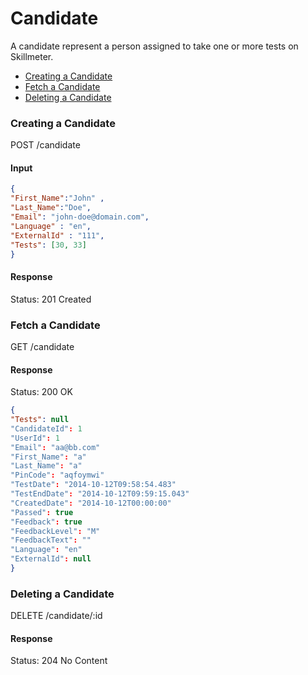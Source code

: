 Candidate
====

A candidate represent a person assigned to take one or more tests on Skillmeter. 

* [Creating a Candidate](#creating-a-candidate)
* [Fetch a Candidate](#fetch-a-candidate)
* [Deleting a Candidate](#deleting-a-candidate)


### Creating a Candidate

  POST /candidate
  
#### Input

```json
{
"First_Name":"John" ,
"Last_Name":"Doe",
"Email": "john-doe@domain.com",
"Language" : "en",
"ExternalId" : "111",
"Tests": [30, 33]
}
```

#### Response

  Status: 201 Created


### Fetch a Candidate

  GET /candidate
  
#### Response

  Status: 200 OK

```json
{
"Tests": null
"CandidateId": 1
"UserId": 1
"Email": "aa@bb.com"
"First_Name": "a"
"Last_Name": "a"
"PinCode": "aqfoymwi"
"TestDate": "2014-10-12T09:58:54.483"
"TestEndDate": "2014-10-12T09:59:15.043"
"CreatedDate": "2014-10-12T00:00:00"
"Passed": true
"Feedback": true
"FeedbackLevel": "M"
"FeedbackText": ""
"Language": "en"
"ExternalId": null
}
```
  

### Deleting a Candidate

DELETE /candidate/:id

#### Response

  Status: 204 No Content

